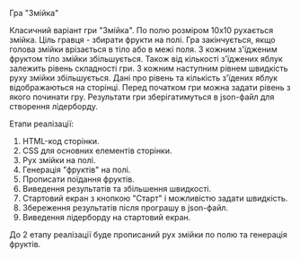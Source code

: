 Гра "Змійка"

Класичний варіант гри "Змійка". По полю розміром 10х10 рухається змійка. Ціль гравця - збирати
фрукти на полі. Гра закінчується, якщо голова змійки врізається в тіло або в межі поля.
З кожним з'їдженим фруктом тіло змійки збільшується. Також від кількості з'їджених яблук залежить рівень складності гри.
З кожним наступним рівнем швидкість руху змійки збільшується. Дані про рівень та кількість з'їдених яблук відображаються на сторінці.
Перед початком гри можна задати рівень з якого починати гру. Результати гри зберігатимуться в json-файл для створення лідерборду.

Етапи реалізації:
1. HTML-код сторінки.
2. CSS для основних елементів сторінки.
3. Рух змійки на полі.
4. Генерація "фруктів" на полі.
5. Прописати поїдання фруктів.
6. Виведення результатів та збільшення швидкості.
7. Стартовий екран з кнопкою "Старт" і можливістю задати швидкість.
8. Збереження результатів після програшу в json-файл. 
9. Виведення лідерборду на стартовий екран.

До 2 етапу реалізації буде прописаний рух змійки по полю та генерація фруктів. 
